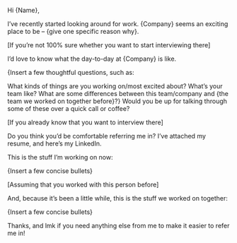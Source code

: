 Hi {Name},

I’ve recently started looking around for work. {Company} seems an exciting place to be – {give one specific reason why}.

[If you’re not 100% sure whether you want to start interviewing there]

I’d love to know what the day-to-day at {Company} is like.

{Insert a few thoughtful questions, such as:

What kinds of things are you working on/most excited about?
What’s your team like?
What are some differences between this team/company and {the team we worked on together before}?}
Would you be up for talking through some of these over a quick call or coffee?

[If you already know that you want to interview there]

Do you think you’d be comfortable referring me in? I’ve attached my resume, and here’s my LinkedIn.

This is the stuff I’m working on now:

{Insert a few concise bullets}

[Assuming that you worked with this person before]

And, because it’s been a little while, this is the stuff we worked on together:

{Insert a few concise bullets}

Thanks, and lmk if you need anything else from me to make it easier to refer me in!
